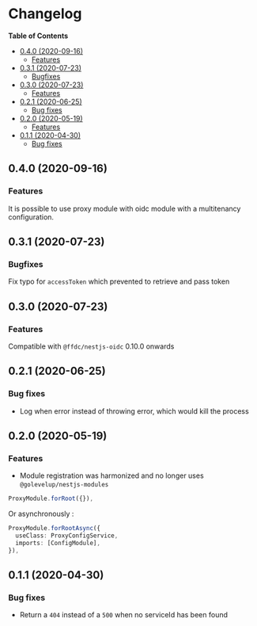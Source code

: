 # Changelog

**Table of Contents**

<!-- TOC depthFrom:2 depthTo:3 -->

- [0.4.0 (2020-09-16)](#040-2020-09-16)
    - [Features](#features)
- [0.3.1 (2020-07-23)](#031-2020-07-23)
    - [Bugfixes](#bugfixes)
- [0.3.0 (2020-07-23)](#030-2020-07-23)
    - [Features](#features-1)
- [0.2.1 (2020-06-25)](#021-2020-06-25)
    - [Bug fixes](#bug-fixes)
- [0.2.0 (2020-05-19)](#020-2020-05-19)
    - [Features](#features-2)
- [0.1.1 (2020-04-30)](#011-2020-04-30)
    - [Bug fixes](#bug-fixes-1)

<!-- /TOC -->

## 0.4.0 (2020-09-16)

### Features

It is possible to use proxy module with oidc module with a multitenancy configuration.

## 0.3.1 (2020-07-23)

### Bugfixes

Fix typo for `accessToken` which prevented to retrieve and pass token

## 0.3.0 (2020-07-23)

### Features

Compatible with `@ffdc/nestjs-oidc` 0.10.0 onwards

## 0.2.1 (2020-06-25)

### Bug fixes

- Log when error instead of throwing error, which would kill the process

## 0.2.0 (2020-05-19)

### Features

- Module registration was harmonized and no longer uses `@golevelup/nestjs-modules`

```ts
ProxyModule.forRoot({}),
```

Or asynchronously :

```ts
ProxyModule.forRootAsync({
  useClass: ProxyConfigService,
  imports: [ConfigModule],
}),
```

## 0.1.1 (2020-04-30)

### Bug fixes

- Return a `404` instead of a `500` when no serviceId has been found
